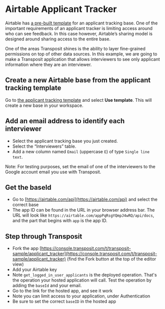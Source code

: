 # Airtable Applicant Tracker

Airtable has [a pre-built template](https://airtable.com/templates/professional/expksc99BziBsZRgR/applicant-tracking-system) for an applicant tracking base. One of the important requirements of an applicant tracker is limiting access around who can see feedback. In this case however, Airtable’s sharing model is designed around sharing access to the entire base.

One of the areas Transposit shines is the ability to layer fine-grained permissions on top of other data sources. In this example, we are going to make a Transposit application that allows interviewers to see only applicant information where they are an interviewer.


## Create a new Airtable base from the applicant tracking template

Go to [the applicant tracking template](https://airtable.com/templates/professional/expksc99BziBsZRgR/applicant-tracking-system) and select **Use template**. This will create a new base in your workspace.


## Add an email address to identify each interviewer

  * Select the applicant tracking base you just created.
  * Select the “Interviewers” table.
  * Add a new column named `Email` (uppercase `E`) of type `Single line text`.

Note: For testing purposes, set the email of one of the interviewers to the Google account email you use with Transposit.

## Get the baseId

  * Go to [https://airtable.com/api](https://airtable.com/api) and select the correct base
  * The app ID can be found in the URL in your browser address bar. The URL will look like `https://airtable.com/appPqRsgYQmpJ4wRQ/api/docs`, and the part that begins with `app` is the app ID.

## Step through Transposit

  * Fork the app [https://console.transposit.com/t/transposit-sample/applicant_tracker](https://console.transposit.com/t/transposit-sample/applicant_tracker) (find the Fork button at the top of the editor view)
  * Add your Airtable key
  * Note `get_logged_in_user_applicants` is the deployed operation. That's the operation your hosted application will call. Test the operation by adding the `baseId` and your email.
  * Go to the link for the hosted app, and see it work
  * Note you can limit access to your application, under Authentication
  * Be sure to set the correct `baseID` in the hosted app
